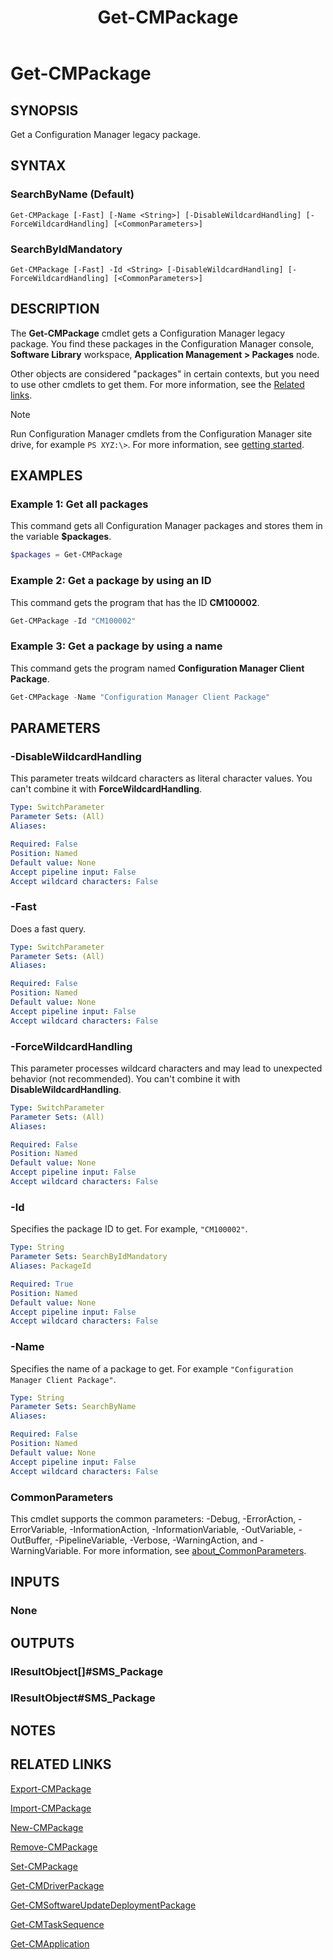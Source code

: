 ﻿---
description: Get a Configuration Manager legacy package.
external help file: AdminUI.PS.AppModel.dll-Help.xml
Module Name: ConfigurationManager
ms.date: 08/06/2020
schema: 2.0.0
title: Get-CMPackage
---

# Get-CMPackage

## SYNOPSIS

Get a Configuration Manager legacy package.

## SYNTAX

### SearchByName (Default)
```
Get-CMPackage [-Fast] [-Name <String>] [-DisableWildcardHandling] [-ForceWildcardHandling] [<CommonParameters>]
```

### SearchByIdMandatory
```
Get-CMPackage [-Fast] -Id <String> [-DisableWildcardHandling] [-ForceWildcardHandling] [<CommonParameters>]
```

## DESCRIPTION

The **Get-CMPackage** cmdlet gets a Configuration Manager legacy package. You find these packages in the Configuration Manager console, **Software Library** workspace, **Application Management > Packages** node.

Other objects are considered "packages" in certain contexts, but you need to use other cmdlets to get them. For more information, see the [Related links](#related-links).

> [!NOTE]
> Run Configuration Manager cmdlets from the Configuration Manager site drive, for example `PS XYZ:\>`. For more information, see [getting started](/powershell/sccm/overview).

## EXAMPLES

### Example 1: Get all packages

This command gets all Configuration Manager packages and stores them in the variable **$packages**.

```powershell
$packages = Get-CMPackage
```

### Example 2: Get a package by using an ID

This command gets the program that has the ID **CM100002**.

```powershell
Get-CMPackage -Id "CM100002"
```

### Example 3: Get a package by using a name

This command gets the program named **Configuration Manager Client Package**.

```powershell
Get-CMPackage -Name "Configuration Manager Client Package"
```

## PARAMETERS

### -DisableWildcardHandling

This parameter treats wildcard characters as literal character values. You can't combine it with **ForceWildcardHandling**.

```yaml
Type: SwitchParameter
Parameter Sets: (All)
Aliases:

Required: False
Position: Named
Default value: None
Accept pipeline input: False
Accept wildcard characters: False
```

### -Fast

Does a fast query.

```yaml
Type: SwitchParameter
Parameter Sets: (All)
Aliases:

Required: False
Position: Named
Default value: None
Accept pipeline input: False
Accept wildcard characters: False
```

### -ForceWildcardHandling

This parameter processes wildcard characters and may lead to unexpected behavior (not recommended). You can't combine it with **DisableWildcardHandling**.

```yaml
Type: SwitchParameter
Parameter Sets: (All)
Aliases:

Required: False
Position: Named
Default value: None
Accept pipeline input: False
Accept wildcard characters: False
```

### -Id

Specifies the package ID to get. For example, `"CM100002"`.

```yaml
Type: String
Parameter Sets: SearchByIdMandatory
Aliases: PackageId

Required: True
Position: Named
Default value: None
Accept pipeline input: False
Accept wildcard characters: False
```

### -Name

Specifies the name of a package to get. For example `"Configuration Manager Client Package"`.

```yaml
Type: String
Parameter Sets: SearchByName
Aliases:

Required: False
Position: Named
Default value: None
Accept pipeline input: False
Accept wildcard characters: False
```

### CommonParameters
This cmdlet supports the common parameters: -Debug, -ErrorAction, -ErrorVariable, -InformationAction, -InformationVariable, -OutVariable, -OutBuffer, -PipelineVariable, -Verbose, -WarningAction, and -WarningVariable. For more information, see [about_CommonParameters](http://go.microsoft.com/fwlink/?LinkID=113216).

## INPUTS

### None

## OUTPUTS

### IResultObject[]#SMS_Package

### IResultObject#SMS_Package

## NOTES

## RELATED LINKS

[Export-CMPackage](Export-CMPackage.md)

[Import-CMPackage](Import-CMPackage.md)

[New-CMPackage](New-CMPackage.md)

[Remove-CMPackage](Remove-CMPackage.md)

[Set-CMPackage](Set-CMPackage.md)

[Get-CMDriverPackage](Get-CMDriverPackage.md)

[Get-CMSoftwareUpdateDeploymentPackage](Get-CMSoftwareUpdateDeploymentPackage.md)

[Get-CMTaskSequence](Get-CMTaskSequence.md)

[Get-CMApplication](Get-CMApplication.md)
